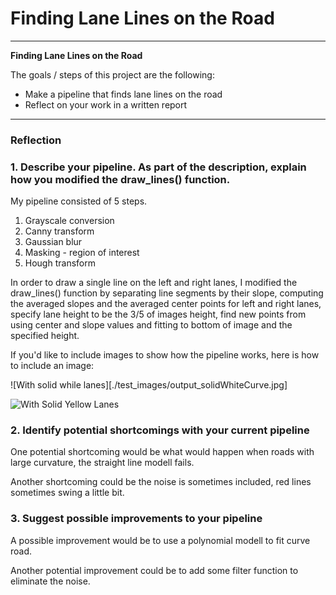# **Finding Lane Lines on the Road** 



---

**Finding Lane Lines on the Road**

The goals / steps of this project are the following:
* Make a pipeline that finds lane lines on the road
* Reflect on your work in a written report



---

### Reflection

### 1. Describe your pipeline. As part of the description, explain how you modified the draw_lines() function.

My pipeline consisted of 5 steps. 
1. Grayscale conversion
2. Canny transform
3. Gaussian blur
4. Masking - region of interest
5. Hough transform

In order to draw a single line on the left and right lanes, I modified the draw_lines() function by separating line segments by their slope, computing the averaged slopes and the averaged center points for left and right lanes, specify lane height to be the 3/5 of images height, find new points from using center and slope values and fitting to bottom of image and the specified height.

If you'd like to include images to show how the pipeline works, here is how to include an image: 

![With solid while lanes][./test_images/output_solidWhiteCurve.jpg]

![With Solid Yellow Lanes](./test_images/output_solidYellowCurve.jpg)


### 2. Identify potential shortcomings with your current pipeline


One potential shortcoming would be what would happen when roads with large curvature, the straight line modell fails. 

Another shortcoming could be the noise is sometimes included, red lines sometimes swing a little bit.


### 3. Suggest possible improvements to your pipeline

A possible improvement would be to use a polynomial modell to fit curve road.

Another potential improvement could be to add some filter function to eliminate the noise.
